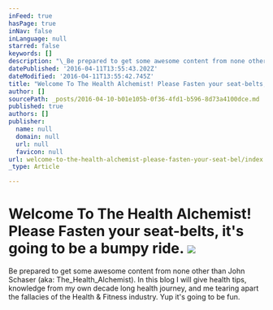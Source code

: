 ```yaml
---
inFeed: true
hasPage: true
inNav: false
inLanguage: null
starred: false
keywords: []
description: "\_Be prepared to get some awesome content from none other than John Schaser (aka: The_Health_Alchemist). In this blog I will give health tips, knowledge from my own decade long health journey, and me tearing apart the fallacies of the Health & Fitness industry. Yup it's going to be fun.\_"
datePublished: '2016-04-11T13:55:43.202Z'
dateModified: '2016-04-11T13:55:42.745Z'
title: "Welcome To The Health Alchemist! Please Fasten your seat-belts, it's going to be a bumpy ride.\_"
author: []
sourcePath: _posts/2016-04-10-b01e105b-0f36-4fd1-b596-8d73a4100dce.md
published: true
authors: []
publisher:
  name: null
  domain: null
  url: null
  favicon: null
url: welcome-to-the-health-alchemist-please-fasten-your-seat-bel/index.html
_type: Article

---
```

# Welcome To The Health Alchemist! Please Fasten your seat-belts, it's going to be a bumpy ride. ![](https://the-grid-user-content.s3-us-west-2.amazonaws.com/5797c5c2-1e7d-4f21-88d8-a5ab72cebbc5.jpg)

Be prepared to get some awesome content from none other than John Schaser (aka: The\_Health\_Alchemist). In this blog I will give health tips, knowledge from my own decade long health journey, and me tearing apart the fallacies of the Health & Fitness industry. Yup it's going to be fun.